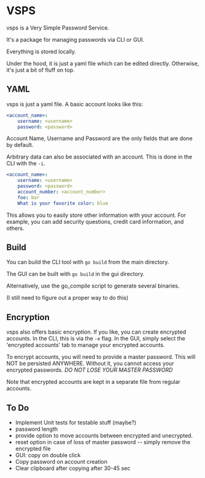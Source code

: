 # VSPS

vsps is a Very Simple Password Service.

It's a package for managing passwords via CLI or GUI.

Everything is stored locally.

Under the hood, it is just a yaml file which can be edited directly.
Otherwise, it's just a bit of fluff on top.

## YAML

vsps is just a yaml file. A basic account looks like this: 
```yaml
<account_name>:
    username: <username>
    password: <password>
```

Account Name, Username and Password are the only fields that are done by default.

Arbitrary data can also be associated with an account.
This is done in the CLI with the `-i`.
```yaml
<account_name>:
    username: <username>
    password: <password>
    account_number: <account_number>
    foo: bar
    What is your favorite color: blue
```

This allows you to easily store other information with your account.
For example, you can add security questions, credit card information, and others.

## Build
You can build the CLI tool with `go build` from the main directory.

The GUI can be built with `go build` in the gui directory.

Alternatively, use the go_compile script to generate several binaries.

(I still need to figure out a proper way to do this)

## Encryption
vsps also offers basic encryption. 
If you like, you can create encrypted accounts.
In the CLI, this is via the `-e` flag. In the GUI, simply select the 'encrypted accounts' tab to manage your encrypted accounts.

To encrypt accounts, you will need to provide a master password. This will NOT be persisted ANYWHERE.
Without it, you cannot access your encrypted passwords. 
*DO NOT LOSE YOUR MASTER PASSWORD*

Note that encrypted accounts are kept in a separate file from regular accounts.

## To Do
- Implement Unit tests for testable stuff (maybe?)
- password length
- provide option to move accounts between encrypted and unecrypted.
- reset option in case of loss of master password -- simply remove the encrypted file
- GUI: copy on double click
- Copy password on account creation
- Clear clipboard after copying after 30-45 sec

